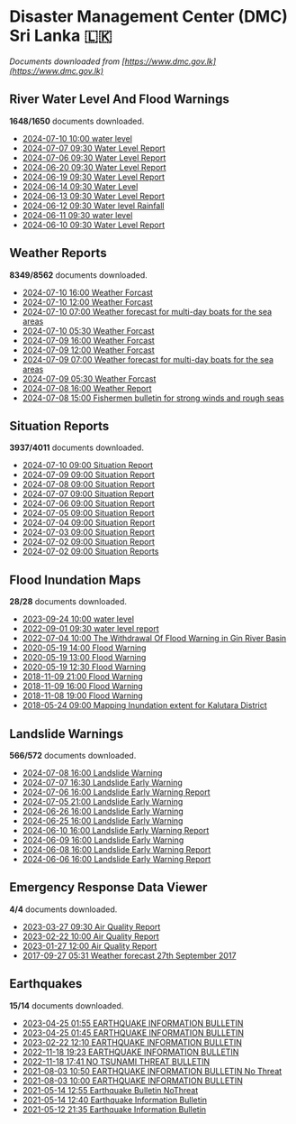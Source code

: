 # Disaster Management Center (DMC) Sri Lanka :sri_lanka:

*Documents downloaded from [https://www.dmc.gov.lk](https://www.dmc.gov.lk)*

## River Water Level And Flood Warnings

**1648/1650** documents downloaded.

* [2024-07-10 10:00 water level](data/river-water-level-and-flood-warnings/20240710.1000.water-level.pdf)
* [2024-07-07 09:30 Water Level Report](data/river-water-level-and-flood-warnings/20240707.0930.water-level-report.pdf)
* [2024-07-06 09:30 Water Level Report](data/river-water-level-and-flood-warnings/20240706.0930.water-level-report.pdf)
* [2024-06-20 09:30 Water Level Report](data/river-water-level-and-flood-warnings/20240620.0930.water-level-report.pdf)
* [2024-06-19 09:30 Water Level Report](data/river-water-level-and-flood-warnings/20240619.0930.water-level-report.pdf)
* [2024-06-14 09:30 Water Level](data/river-water-level-and-flood-warnings/20240614.0930.water-level.pdf)
* [2024-06-13 09:30 Water Level Report](data/river-water-level-and-flood-warnings/20240613.0930.water-level-report.pdf)
* [2024-06-12 09:30 Water level  Rainfall](data/river-water-level-and-flood-warnings/20240612.0930.water-level-rainfall.pdf)
* [2024-06-11 09:30 water level](data/river-water-level-and-flood-warnings/20240611.0930.water-level.pdf)
* [2024-06-10 09:30 Water Level Report](data/river-water-level-and-flood-warnings/20240610.0930.water-level-report.pdf)

## Weather Reports

**8349/8562** documents downloaded.

* [2024-07-10 16:00 Weather Forcast](data/weather-reports/20240710.1600.weather-forcast.pdf)
* [2024-07-10 12:00 Weather Forcast](data/weather-reports/20240710.1200.weather-forcast.pdf)
* [2024-07-10 07:00 Weather forecast for multi-day boats for the sea areas](data/weather-reports/20240710.0700.weather-forecast-for-multiday-boats-for-the-sea-areas.pdf)
* [2024-07-10 05:30 Weather Forcast](data/weather-reports/20240710.0530.weather-forcast.pdf)
* [2024-07-09 16:00 Weather Forcast](data/weather-reports/20240709.1600.weather-forcast.pdf)
* [2024-07-09 12:00 Weather Forcast](data/weather-reports/20240709.1200.weather-forcast.pdf)
* [2024-07-09 07:00 Weather forecast for multi-day boats for the sea areas](data/weather-reports/20240709.0700.weather-forecast-for-multiday-boats-for-the-sea-areas.pdf)
* [2024-07-09 05:30 Weather Forcast](data/weather-reports/20240709.0530.weather-forcast.pdf)
* [2024-07-08 16:00 Weather Report](data/weather-reports/20240708.1600.weather-report.pdf)
* [2024-07-08 15:00 Fishermen bulletin for strong winds and rough seas](data/weather-reports/20240708.1500.fishermen-bulletin-for-strong-winds-and-rough-seas.pdf)

## Situation Reports

**3937/4011** documents downloaded.

* [2024-07-10 09:00 Situation Report](data/situation-reports/20240710.0900.situation-report.pdf)
* [2024-07-09 09:00 Situation Report](data/situation-reports/20240709.0900.situation-report.pdf)
* [2024-07-08 09:00 Situation Report](data/situation-reports/20240708.0900.situation-report.pdf)
* [2024-07-07 09:00 Situation Report](data/situation-reports/20240707.0900.situation-report.pdf)
* [2024-07-06 09:00 Situation Report](data/situation-reports/20240706.0900.situation-report.pdf)
* [2024-07-05 09:00 Situation Report](data/situation-reports/20240705.0900.situation-report.pdf)
* [2024-07-04 09:00 Situation Report](data/situation-reports/20240704.0900.situation-report.pdf)
* [2024-07-03 09:00 Situation Report](data/situation-reports/20240703.0900.situation-report.pdf)
* [2024-07-02 09:00 Situation Report](data/situation-reports/20240702.0900.situation-report.pdf)
* [2024-07-02 09:00 Situation Reports](data/situation-reports/20240702.0900.situation-reports.pdf)

## Flood Inundation Maps

**28/28** documents downloaded.

* [2023-09-24 10:00 water level](data/flood-inundation-maps/20230924.1000.water-level.pdf)
* [2022-09-01 09:30 water level report](data/flood-inundation-maps/20220901.0930.water-level-report.pdf)
* [2022-07-04 10:00 The Withdrawal Of Flood Warning in Gin River Basin](data/flood-inundation-maps/20220704.1000.the-withdrawal-of-flood-warning-in-gin-river-basin.pdf)
* [2020-05-19 14:00 Flood Warning](data/flood-inundation-maps/20200519.1400.flood-warning.pdf)
* [2020-05-19 13:00 Flood Warning](data/flood-inundation-maps/20200519.1300.flood-warning.pdf)
* [2020-05-19 12:30 Flood Warning](data/flood-inundation-maps/20200519.1230.flood-warning.pdf)
* [2018-11-09 21:00 Flood Warning](data/flood-inundation-maps/20181109.2100.flood-warning.PDF)
* [2018-11-09 16:00 Flood Warning](data/flood-inundation-maps/20181109.1600.flood-warning.PDF)
* [2018-11-08 19:00 Flood Warning](data/flood-inundation-maps/20181108.1900.flood-warning.PDF)
* [2018-05-24 09:00 Mapping Inundation extent for Kalutara District](data/flood-inundation-maps/20180524.0900.mapping-inundation-extent-for-kalutara-district.pdf)

## Landslide Warnings

**566/572** documents downloaded.

* [2024-07-08 16:00 Landslide Warning](data/landslide-warnings/20240708.1600.landslide-warning.pdf)
* [2024-07-07 16:30 Landslide Early Warning](data/landslide-warnings/20240707.1630.landslide-early-warning.pdf)
* [2024-07-06 16:00 Landslide Early Warning Report](data/landslide-warnings/20240706.1600.landslide-early-warning-report.pdf)
* [2024-07-05 21:00 Landslide Early Warning](data/landslide-warnings/20240705.2100.landslide-early-warning.pdf)
* [2024-06-26 16:00 Landslide Early Warning](data/landslide-warnings/20240626.1600.landslide-early-warning.pdf)
* [2024-06-25 16:00 Landslide Early Warning](data/landslide-warnings/20240625.1600.landslide-early-warning.pdf)
* [2024-06-10 16:00 Landslide Early Warning Report](data/landslide-warnings/20240610.1600.landslide-early-warning-report.pdf)
* [2024-06-09 16:00 Landslide Early Warning](data/landslide-warnings/20240609.1600.landslide-early-warning.pdf)
* [2024-06-08 16:00 Landslide Early Warning Report](data/landslide-warnings/20240608.1600.landslide-early-warning-report.pdf)
* [2024-06-06 16:00 Landslide Early Warning Report](data/landslide-warnings/20240606.1600.landslide-early-warning-report.pdf)

## Emergency Response Data Viewer

**4/4** documents downloaded.

* [2023-03-27 09:30 Air Quality Report](data/emergency-response-data-viewer/20230327.0930.air-quality-report.pdf)
* [2023-02-22 10:00 Air Quality Report](data/emergency-response-data-viewer/20230222.1000.air-quality-report.pdf)
* [2023-01-27 12:00 Air Quality Report](data/emergency-response-data-viewer/20230127.1200.air-quality-report.pdf)
* [2017-09-27 05:31 Weather forecast 27th September 2017](data/emergency-response-data-viewer/20170927.0531.weather-forecast-27th-september-2017.pdf)

## Earthquakes

**15/14** documents downloaded.

* [2023-04-25 01:55 EARTHQUAKE INFORMATION BULLETIN](data/earthquakes/20230425.0155.earthquake-information-bulletin.pdf)
* [2023-04-25 01:45 EARTHQUAKE INFORMATION BULLETIN](data/earthquakes/20230425.0145.earthquake-information-bulletin.pdf)
* [2023-02-22 12:10 EARTHQUAKE INFORMATION BULLETIN](data/earthquakes/20230222.1210.earthquake-information-bulletin.pdf)
* [2022-11-18 19:23 EARTHQUAKE INFORMATION BULLETIN](data/earthquakes/20221118.1923.earthquake-information-bulletin.pdf)
* [2022-11-18 17:41 NO TSUNAMI THREAT BULLETIN](data/earthquakes/20221118.1741.no-tsunami-threat-bulletin.pdf)
* [2021-08-03 10:50 EARTHQUAKE INFORMATION BULLETIN No Threat](data/earthquakes/20210803.1050.earthquake-information-bulletin-no-threat.pdf)
* [2021-08-03 10:00 EARTHQUAKE INFORMATION BULLETIN](data/earthquakes/20210803.1000.earthquake-information-bulletin.pdf)
* [2021-05-14 12:55 Earthquake Bulletin NoThreat](data/earthquakes/20210514.1255.earthquake-bulletin-nothreat.pdf)
* [2021-05-14 12:40 Earthquake Information Bulletin](data/earthquakes/20210514.1240.earthquake-information-bulletin.pdf)
* [2021-05-12 21:35 Earthquake Information Bulletin](data/earthquakes/20210512.2135.earthquake-information-bulletin.pdf)
